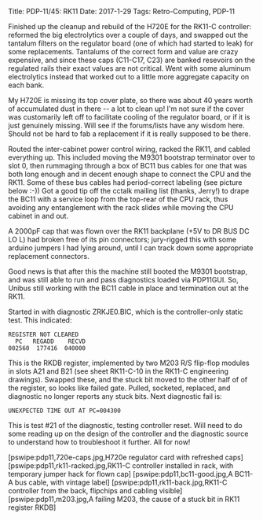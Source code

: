 Title: PDP-11/45: RK11
Date: 2017-1-29
Tags: Retro-Computing, PDP-11

Finished up the cleanup and rebuild of the H720E for the RK11-C controller: reformed the big electrolytics
over a couple of days, and swapped out the tantalum filters on the regulator board (one of which had started
to leak) for some replacements.  Tantalums of the correct form and value are crazy expensive, and since these
caps (C11-C17, C23) are banked resevoirs on the regulated rails their exact values are not critical.  Went
with some aluminum electrolytics instead that worked out to a little more aggregate capacity on each bank.

My H720E is missing its top cover plate, so there was about 40 years worth of accumulated dust in there -- a
lot to clean up!  I'm not sure if the cover was customarily left off to facilitate cooling of the regulator
board, or if it is just genuinely missing.  Will see if the forums/lists have any wisdom here.  Should not be
hard to fab a replacement if it is really supposed to be there.

Routed the inter-cabinet power control wiring, racked the RK11, and cabled everything up.  This included
moving the M9301 bootstrap terminator over to slot 0, then rummaging through a box of BC11 bus cables for one
that was both long enough and in decent enough shape to connect the CPU and the RK11.  Some of these bus
cables had period-correct labeling (see picture below :-))  Got a good tip off the cctalk mailing list
(thanks, Jerry!) to drape the BC11 with a service loop from the top-rear of the CPU rack, thus avoiding any
entanglement with the rack slides while moving the CPU cabinet in and out.

A 2000pF cap that was flown over the RK11 backplane (+5V to DR BUS DC LO L) had broken free of its pin
connectors; jury-rigged this with some arduino jumpers I had lying around, until I can track down some
appropriate replacement connectors.

Good news is that after this the machine still booted the M9301 bootstrap, and was still able to run and
pass diagnostics loaded via PDP11GUI.  So, Unibus still working with the BC11 cable in place and termination
out at the RK11.

Started in with diagnostic ZRKJE0.BIC, which is the controller-only static test.  This indicated:

    REGISTER NOT CLEARED
      PC   REGADD    RECVD
    002560  177416  040000

This is the RKDB register, implemented by two M203 R/S flip-flop modules in slots A21 and B21 (see sheet
RK11-C-10 in the RK11-C engineering drawings).  Swapped these, and the stuck bit moved to the other half of
of the register, so looks like failed gate.  Pulled, socketed, replaced, and diagnostic no longer reports
any stuck bits.  Next diagnostic fail is:

    UNEXPECTED TIME OUT AT PC=004300

This is test #21 of the diagnostic, testing controller reset.  Will need to do some reading up on the design
of the controller and the diagnostic source to understand how to troubleshoot it further.  All for now!

[pswipe:pdp11,720e-caps.jpg,H720e regulator card with refreshed caps]
[pswipe:pdp11,rk11-racked.jpg,RK11-C controller installed in rack, with temporary jumper hack for flown cap]
[pswipe:pdp11,bc11-good.jpg,A BC11-A bus cable, with vintage label]
[pswipe:pdp11,rk11-back.jpg,RK11-C controller from the back, flipchips and cabling visible]
[pswipe:pdp11,m203.jpg,A failing M203, the cause of a stuck bit in RK11 register RKDB]
